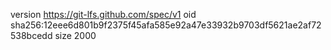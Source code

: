 version https://git-lfs.github.com/spec/v1
oid sha256:12eee6d801b9f2375f45afa585e92a47e33932b9703df5621ae2af72538bcedd
size 2000
